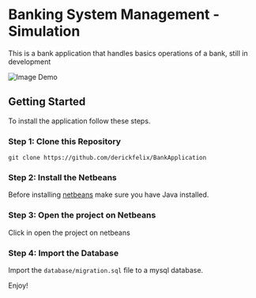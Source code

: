 # Banking System Management - Simulation
This is a bank application that handles basics operations of a bank, still in development<br>

![Image Demo](https://github.com/derickfelix/BankApplication/blob/master/src/com/bankapplication/resources/demo.png)

## Getting Started
To install the application follow these steps.
### Step 1: Clone this Repository
`git clone https://github.com/derickfelix/BankApplication` 
### Step 2: Install the Netbeans
Before installing [netbeans](https://netbeans.org/) make sure you have Java installed.
### Step 3: Open the project on Netbeans
Click in open the project on netbeans
### Step 4: Import the Database
Import the `database/migration.sql` file to a mysql database. 

Enjoy!
